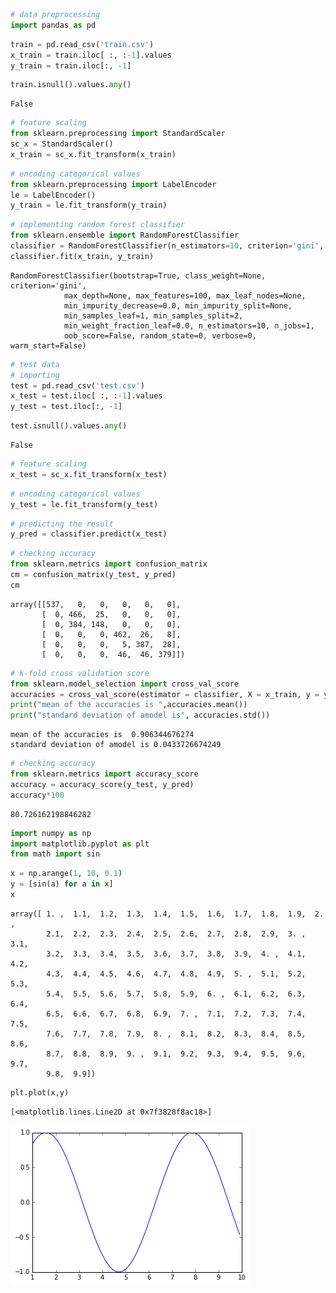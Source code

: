 

```python
# data preprocessing
import pandas as pd
```


```python
train = pd.read_csv('train.csv')
x_train = train.iloc[ :, :-1].values
y_train = train.iloc[:, -1]

```


```python
train.isnull().values.any()

```




    False




```python
# feature scaling
from sklearn.preprocessing import StandardScaler
sc_x = StandardScaler()
x_train = sc_x.fit_transform(x_train)

```


```python
# encoding categorical values
from sklearn.preprocessing import LabelEncoder
le = LabelEncoder()
y_train = le.fit_transform(y_train)

```


```python
# implementing random forest classifier
from sklearn.ensemble import RandomForestClassifier
classifier = RandomForestClassifier(n_estimators=10, criterion='gini', max_features=100, random_state=0)
classifier.fit(x_train, y_train)

```




    RandomForestClassifier(bootstrap=True, class_weight=None, criterion='gini',
                max_depth=None, max_features=100, max_leaf_nodes=None,
                min_impurity_decrease=0.0, min_impurity_split=None,
                min_samples_leaf=1, min_samples_split=2,
                min_weight_fraction_leaf=0.0, n_estimators=10, n_jobs=1,
                oob_score=False, random_state=0, verbose=0, warm_start=False)




```python
# test data
# importing
test = pd.read_csv('test.csv')
x_test = test.iloc[ :, :-1].values
y_test = test.iloc[:, -1]

```


```python
test.isnull().values.any()

```




    False




```python
# feature scaling
x_test = sc_x.fit_transform(x_test)

```


```python
# encoding categorical values
y_test = le.fit_transform(y_test)

```


```python
# predicting the result
y_pred = classifier.predict(x_test)

```


```python
# checking accuracy
from sklearn.metrics import confusion_matrix
cm = confusion_matrix(y_test, y_pred)
cm
```




    array([[537,   0,   0,   0,   0,   0],
           [  0, 466,  25,   0,   0,   0],
           [  0, 384, 148,   0,   0,   0],
           [  0,   0,   0, 462,  26,   8],
           [  0,   0,   0,   5, 387,  28],
           [  0,   0,   0,  46,  46, 379]])




```python
# k-fold cross validation score
from sklearn.model_selection import cross_val_score
accuracies = cross_val_score(estimator = classifier, X = x_train, y = y_train, cv=10)
print("mean of the accuracies is ",accuracies.mean())
print("standard deviation of amodel is", accuracies.std())

```

    mean of the accuracies is  0.906344676274
    standard deviation of amodel is 0.0433726674249



```python
# checking accuracy
from sklearn.metrics import accuracy_score
accuracy = accuracy_score(y_test, y_pred)
accuracy*100
```




    80.726162198846282




```python
import numpy as np
import matplotlib.pyplot as plt
from math import sin
```


```python
x = np.arange(1, 10, 0.1)
y = [sin(a) for a in x]
x
```




    array([ 1. ,  1.1,  1.2,  1.3,  1.4,  1.5,  1.6,  1.7,  1.8,  1.9,  2. ,
            2.1,  2.2,  2.3,  2.4,  2.5,  2.6,  2.7,  2.8,  2.9,  3. ,  3.1,
            3.2,  3.3,  3.4,  3.5,  3.6,  3.7,  3.8,  3.9,  4. ,  4.1,  4.2,
            4.3,  4.4,  4.5,  4.6,  4.7,  4.8,  4.9,  5. ,  5.1,  5.2,  5.3,
            5.4,  5.5,  5.6,  5.7,  5.8,  5.9,  6. ,  6.1,  6.2,  6.3,  6.4,
            6.5,  6.6,  6.7,  6.8,  6.9,  7. ,  7.1,  7.2,  7.3,  7.4,  7.5,
            7.6,  7.7,  7.8,  7.9,  8. ,  8.1,  8.2,  8.3,  8.4,  8.5,  8.6,
            8.7,  8.8,  8.9,  9. ,  9.1,  9.2,  9.3,  9.4,  9.5,  9.6,  9.7,
            9.8,  9.9])




```python
plt.plot(x,y)
```




    [<matplotlib.lines.Line2D at 0x7f3828f8ac18>]




![png](output_16_1.png)

